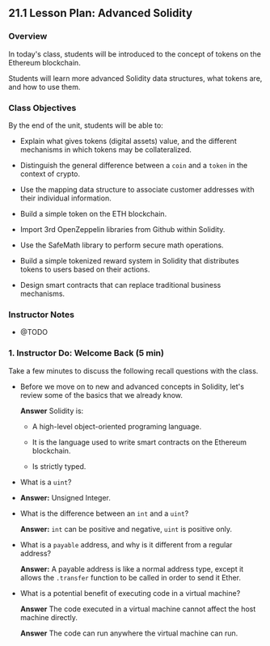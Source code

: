 ## 21.1 Lesson Plan: Advanced Solidity

### Overview

In today's class, students will be introduced to the concept of tokens on the Ethereum blockchain.

Students will learn more advanced Solidity data structures, what tokens are, and how to use them.

### Class Objectives

By the end of the unit, students will be able to:

* Explain what gives tokens (digital assets) value, and the different mechanisms in which tokens may be collateralized.

* Distinguish the general difference between a `coin` and a `token` in the context of crypto.

* Use the mapping data structure to associate customer addresses with their individual information.

* Build a simple token on the ETH blockchain.

* Import 3rd OpenZeppelin libraries from Github within Solidity.

* Use the SafeMath library to perform secure math operations.

* Build a simple tokenized reward system in Solidity that distributes tokens to users based on their actions.

* Design smart contracts that can replace traditional business mechanisms.

### Instructor Notes

* @TODO

### 1. Instructor Do: Welcome Back (5 min)

Take a few minutes to discuss the following recall questions with the class.

* Before we move on to new and advanced concepts in Solidity, let's review some of the basics that we already know.

  **Answer** Solidity is:

  * A high-level object-oriented programing language.

  * It is the language used to write smart contracts on the Ethereum blockchain.

  * Is strictly typed.

* What is a `uint`?

* **Answer:** Unsigned Integer.

* What is the difference between an `int` and a `uint`?

  **Answer:** `int` can be positive and negative, `uint` is positive only.

* What is a `payable` address, and why is it different from a regular address?

  **Answer:** A payable address is like a normal address type, except it allows the `.transfer` function to be called in order to send it Ether.

* What is a potential benefit of executing code in a virtual machine?

  **Answer** The code executed in a virtual machine cannot affect the host machine directly.

  **Answer** The code can run anywhere the virtual machine can run.
